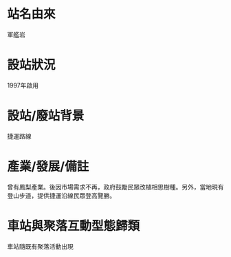 # 站名由來

軍艦岩 

# 設站狀況

1997年啟用

# 設站/廢站背景

捷運路線 

# 產業/發展/備註

曾有鳳梨產業。後因市場需求不再，政府鼓勵民眾改植相思樹種。另外，當地現有登山步道，提供捷運沿線民眾登高覽勝。 

# 車站與聚落互動型態歸類

車站隨既有聚落活動出現 
